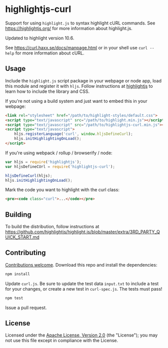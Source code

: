 # highlightjs-curl

Support for using `highlight.js` to syntax highlight cURL commands. See https://highlightjs.org/ for more information about highlight.js.

Updated to highlight version 10.6.

See https://curl.haxx.se/docs/manpage.html or in your shell use `curl --help` for more information about cURL.

## Usage

Include the `highlight.js` script package in your webpage or node app, load this module and register it with `hljs`. Follow instructions at [highlightjs](https://highlightjs.org/) to learn how to include the library and CSS.

If you're not using a build system and just want to embed this in your webpage:

```html
<link rel="stylesheet" href="/path/to/highlight-styles/default.css">
<script type="text/javascript" src="/path/to/highlight.min.js"></script>
<script type="text/javascript" src="/path/to/highlightjs-curl.min.js"></script>
<script type="text/javascript">
    hljs.registerLanguage('curl', window.hljsDefineCurl);
    hljs.initHighlightingOnLoad();
</script>
```

If you're using webpack / rollup / browserify / node:

```javascript
var hljs = require('highlightjs');
var hljsDefineCUrl = require('highlightjs-curl');

hljsDefineCurl(hljs);
hljs.initHighlightingOnLoad();
```

Mark the code you want to highlight with the curl class:

```html
<pre><code class="curl">...</code></pre>
```

## Building

To build the distribution, follow instructions at https://github.com/highlightjs/highlight.js/blob/master/extra/3RD_PARTY_QUICK_START.md

## Contributing

[Contributions welcome](https://github.com/esri/contributing). Download this repo and install the dependencies:

```bash
npm install
```

Update `curl.js`. Be sure to update the test data `input.txt` to include a test for your changes, or create a new test in `curl-spec.js`. The tests must pass!

```bash
npm test
```

Issue a pull request.

## License

Licensed under the [Apache License, Version 2.0](http://www.apache.org/licenses/LICENSE-2.0) (the "License"); you may not use this file except in compliance with the License.
